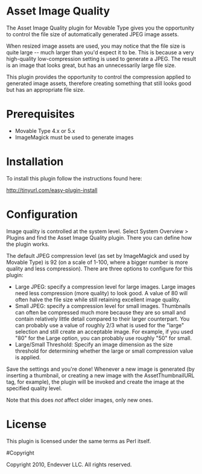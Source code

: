 # Asset Image Quality

The Asset Image Quality plugin for Movable Type gives you the opportunity to
control the file size of automatically generated JPEG image assets.

When resized image assets are used, you may notice that the file size is quite
large -- much larger than you'd expect it to be. This is because a very
high-quality low-compression setting is used to generate a JPEG. The result is
an image that looks great, but has an unnecessarily large file size.

This plugin provides the opportunity to control the compression applied to
generated image assets, therefore creating something that still looks good but
has an appropriate file size.


# Prerequisites

* Movable Type 4.x or 5.x
* ImageMagick must be used to generate images

# Installation

To install this plugin follow the instructions found here:

http://tinyurl.com/easy-plugin-install


# Configuration

Image quality is controlled at the system level. Select System Overview >
Plugins and find the Asset Image Quality plugin. There you can define how the
plugin works.

The default JPEG compression level (as set by ImageMagick and used by Movable
Type) is 92 (on a scale of 1-100, where a bigger number is more quality and
less compression). There are three options to configure for this plugin:

* Large JPEG: specify a compression level for large images. Large images need
  less compression (more quality) to look good. A value of 80 will often halve
  the file size while still retaining excellent image quality.
* Small JPEG: specify a compression level for small images. Thumbnails can
  often be compressed much more because they are so small and contain
  relatively little detail compared to their larger counterpart. You can
  probably use a value of roughly 2/3 what is used for the "large" selection
  and still create an acceptable image. For example, if you used "80" for the
  Large option, you can probably use roughly "50" for small.
* Large/Small Threshold: Specify an image dimension as the size threshold for
  determining whether the large or small compression value is applied.

Save the settings and you're done! Whenever a new image is generated (by
inserting a thumbnail, or creating a new image with the AssetThumbnailURL tag,
for example), the plugin will be invoked and create the image at the specified
quality level.

Note that this does *not* affect older images, only new ones.


# License

This plugin is licensed under the same terms as Perl itself.

#Copyright

Copyright 2010, Endevver LLC. All rights reserved.
